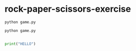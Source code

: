 # rock-paper-scissors-exercise



```
python game.py

```

```sh
python game.py
```

```py 

print("HELLO")
```